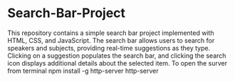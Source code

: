 # Search-Bar-Project
This repository contains a simple search bar project implemented with HTML, CSS, and JavaScript. The search bar allows users to search for speakers and subjects, providing real-time suggestions as they type. Clicking on a suggestion populates the search bar, and clicking the search icon displays additional details about the selected item. 
To open the surver from terminal  npm install -g http-server
http-server
